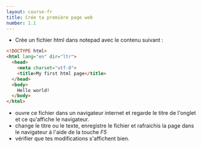 ```yaml
---
layout: course-fr
title: Crée ta première page web
number: 1.1
---
```


- Crée un fichier html dans notepad avec le contenu suivant :

```html
<!DOCTYPE html>
<html lang="en" dir="ltr">
  <head>
    <meta charset="utf-8">
    <title>My first html page</title>
  </head>
  <body>
    Hello world!
  </body>
</html>
```
- ouvre ce fichier dans un navigateur internet et regarde le titre de l'onglet et ce qu'affiche le navigateur.
- change le titre ou le texte, enregistre le fichier et rafraichis la page dans le navigateur à l'aide de la touche *F5*
- vérifier que tes modifications s'affichent bien.
